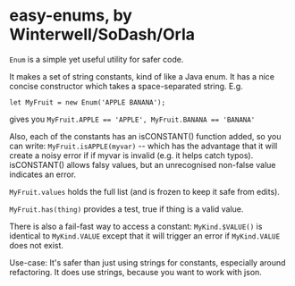 
# easy-enums, by Winterwell/SoDash/Orla

`Enum` is a simple yet useful utility for safer code.

It makes a set of string constants, kind of like a Java enum. 
It has a nice concise constructor which takes a space-separated string. E.g. 

`let MyFruit = new Enum('APPLE BANANA');`   

gives you `MyFruit.APPLE == 'APPLE', MyFruit.BANANA == 'BANANA'`
 
Also, each of the constants has an isCONSTANT() function added, so you can write:
`MyFruit.isAPPLE(myvar)` -- which has the advantage that it will create a noisy error if
if myvar is invalid (e.g. it helps catch typos). isCONSTANT() allows falsy values, but an unrecognised
non-false value indicates an error.
 
`MyFruit.values` holds the full list (and is frozen to keep it safe from edits).
 
`MyFruit.has(thing)` provides a test, true if thing is a valid value.

There is also a fail-fast way to access a constant:
`MyKind.$VALUE()` is identical to `MyKind.VALUE` except that it will trigger
an error if `MyKind.VALUE` does not exist.

Use-case: It's safer than just using strings for constants, especially around refactoring.
It does use strings, because you want to work with json.
